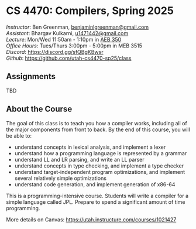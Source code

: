 CS 4470: Compilers, Spring 2025
===============================

*Instructor*: Ben Greenman, benjaminlgreenman@gmail.com \
*Assistant*: Bhargav Kulkarni, u1471442@gmail.com \
*Lecture*: Mon/Wed 11:50am - 1:10pm in [AEB 350](https://map.utah.edu/index.html?code=AEB) \
*Office Hours*: Tues/Thurs 3:00pm - 5:00pm in MEB 3515 \
*Discord*: <https://discord.gg/sfQBgKBwsr> \
*Github*: <https://github.com/utah-cs4470-sp25/class>

Assignments
---

TBD


About the Course
----------------

The goal of this class is to teach you how a compiler works, including
all of the major components from front to back. By the end of this
course, you will be able to:

- understand concepts in lexical analysis, and implement a lexer
- understand how a programming language is represented by a grammar
- understand LL and LR parsing, and write an LL parser
- understand concepts in type checking, and implement a type checker
- understand target-independent program optimizations, and implement
  several relatively simple optimizations
- understand code generation, and implement generation of x86-64

This is a programming-intensive course. Students will write a compiler for a
simple language called JPL. Prepare to spend a significant amount of time
programming.

More details on Canvas:
<https://utah.instructure.com/courses/1021427>

